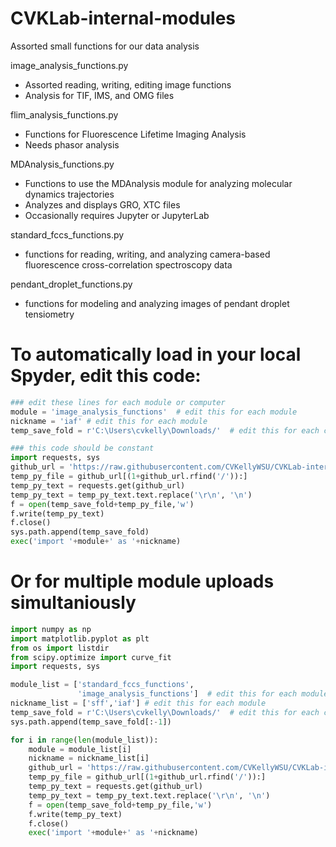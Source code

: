 # CVKLab-internal-modules
Assorted small functions for our data analysis

image_analysis_functions.py
  - Assorted reading, writing, editing image functions
  - Analysis for TIF, IMS, and OMG files

flim_analysis_functions.py
  - Functions for Fluorescence Lifetime Imaging Analysis
  - Needs phasor analysis

MDAnalysis_functions.py
  - Functions to use the MDAnalysis module for analyzing molecular dynamics trajectories
  - Analyzes and displays GRO, XTC files
  - Occasionally requires Jupyter or JupyterLab

standard_fccs_functions.py
  - functions for reading, writing, and analyzing camera-based fluorescence cross-correlation spectroscopy data
    
pendant_droplet_functions.py
  - functions for modeling and analyzing images of pendant droplet tensiometry


# To automatically load in your local Spyder, edit this code:
```python
### edit these lines for each module or computer
module = 'image_analysis_functions'  # edit this for each module
nickname = 'iaf' # edit this for each module
temp_save_fold = r'C:\Users\cvkelly\Downloads/'  # edit this for each computer

### this code should be constant
import requests, sys
github_url = 'https://raw.githubusercontent.com/CVKellyWSU/CVKLab-internal-modules/refs/heads/main/'+module+'.py'
temp_py_file = github_url[(1+github_url.rfind('/')):]
temp_py_text = requests.get(github_url)
temp_py_text = temp_py_text.text.replace('\r\n', '\n')
f = open(temp_save_fold+temp_py_file,'w')
f.write(temp_py_text)
f.close()
sys.path.append(temp_save_fold)
exec('import '+module+' as '+nickname)  
```

# Or for multiple module uploads simultaniously
```python
import numpy as np
import matplotlib.pyplot as plt
from os import listdir
from scipy.optimize import curve_fit
import requests, sys

module_list = ['standard_fccs_functions',
               'image_analysis_functions']  # edit this for each module
nickname_list = ['sff','iaf'] # edit this for each module
temp_save_fold = r'C:\Users\cvkelly\Downloads/'  # edit this for each computer
sys.path.append(temp_save_fold[:-1])

for i in range(len(module_list)):
    module = module_list[i]
    nickname = nickname_list[i]
    github_url = 'https://raw.githubusercontent.com/CVKellyWSU/CVKLab-internal-modules/refs/heads/main/'+module+'.py'
    temp_py_file = github_url[(1+github_url.rfind('/')):]
    temp_py_text = requests.get(github_url)
    temp_py_text = temp_py_text.text.replace('\r\n', '\n')
    f = open(temp_save_fold+temp_py_file,'w')
    f.write(temp_py_text)
    f.close()
    exec('import '+module+' as '+nickname)  
    
